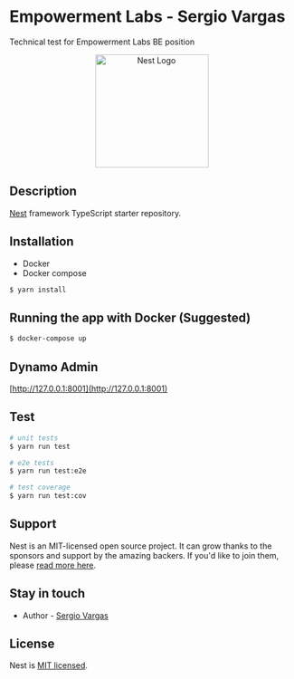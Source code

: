 [circleci-image]: https://img.shields.io/circleci/build/github/nestjs/nest/master?token=abc123def456
[circleci-url]: https://circleci.com/gh/nestjs/nest


# Empowerment Labs - Sergio Vargas
Technical test for Empowerment Labs BE position
<p align="center">
  <a href="http://nestjs.com/" target="blank"><img src="https://nestjs.com/img/logo-small.svg" width="200" alt="Nest Logo" /></a>
</p>

## Description

[Nest](https://github.com/nestjs/nest) framework TypeScript starter repository.

## Installation
- Docker
- Docker compose

```bash
$ yarn install
```

## Running the app with Docker (Suggested)
```bash
$ docker-compose up
```

## Dynamo Admin
[http://127.0.0.1:8001](http://127.0.0.1:8001)

## Test

```bash
# unit tests
$ yarn run test

# e2e tests
$ yarn run test:e2e

# test coverage
$ yarn run test:cov
```

## Support

Nest is an MIT-licensed open source project. It can grow thanks to the sponsors and support by the amazing backers. If you'd like to join them, please [read more here](https://docs.nestjs.com/support).

## Stay in touch

- Author - [Sergio Vargas](https://ssvargass.com)

## License
Nest is [MIT licensed](LICENSE).
